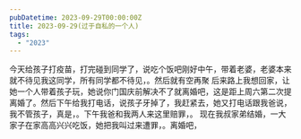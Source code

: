 ```yaml
---
pubDatetime: 2023-09-29T00:00:00Z
title: 2023-09-29(过于自私的一个人)
tags:
  - "2023"
---
```


今天给孩子打疫苗，打完碰到同学了，说吃个饭吧刚好中午，带着老婆，老婆本来就不待见我这同学，所有同学都不待见，。然后就有空再聚
后来路上我想回家，让她一个人带着孩子玩，她说你门国庆前解决不了就离婚吧，这是距上周六第二次提离婚了。然后下午给我打电话，说孩子牙掉了，我赶紧去，她又打电话跟我爸说，我不管孩子，真是，。下午我爸和我两人来这里赔罪，。 现在我叔家弟结婚，一大家子在家高高兴兴吃饭，她把我叫过来遭罪，。离婚吧，
